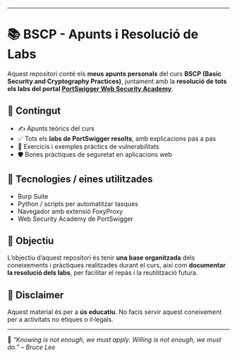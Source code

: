 
---
# 📚 BSCP - Apunts i Resolució de Labs

Aquest repositori conté els **meus apunts personals** del curs **BSCP (Basic Security and Cryptography Practices)**, juntament amb la **resolució de tots els labs del portal [PortSwigger Web Security Academy](https://portswigger.net/web-security)**.

## 📘 Contingut

- ✍️ Apunts teòrics del curs
- ✅ Tots els **labs de PortSwigger resolts**, amb explicacions pas a pas
- 🧪 Exercicis i exemples pràctics de vulnerabilitats
- 🛡️ Bones pràctiques de seguretat en aplicacions web

## 🧰 Tecnologies / eines utilitzades

- Burp Suite
- Python / scripts per automatitzar tasques
- Navegador amb extensió FoxyProxy
- Web Security Academy de PortSwigger

## 🎯 Objectiu

L’objectiu d’aquest repositori és tenir **una base organitzada** dels coneixements i pràctiques realitzades durant el curs, així com **documentar la resolució dels labs**, per facilitar el repàs i la reutilització futura.

## 🛑 Disclaimer

Aquest material és per a **ús educatiu**. No facis servir aquest coneixement per a activitats no ètiques o il·legals.

---

🧠 *“Knowing is not enough, we must apply. Willing is not enough, we must do.” – Bruce Lee*
